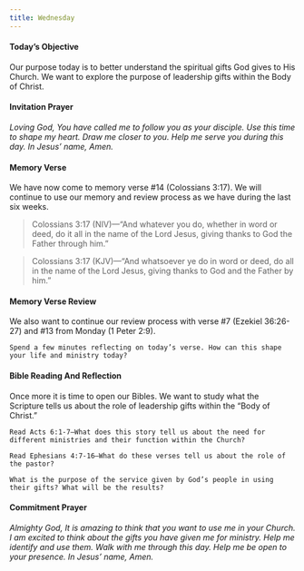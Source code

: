 ```yaml
---
title: Wednesday
---
```


#### Today’s Objective

Our purpose today is to better understand the spiritual gifts God gives to His Church. We want to explore the purpose of leadership gifts within the Body of Christ.

#### Invitation Prayer

_Loving God, You have called me to follow you as your disciple. Use this time to shape my heart. Draw me closer to you. Help me serve you during this day. In Jesus’ name, Amen._

#### Memory Verse

We have now come to memory verse #14 (Colossians 3:17). We will continue to use our memory and review process as we have during the last six weeks.

> Colossians 3:17 (NIV)—“And whatever you do, whether in word or deed, do it all in the name of the Lord Jesus, giving thanks to God the Father through him.”

> Colossians 3:17 (KJV)—“And whatsoever ye do in word or deed, do all in the name of the Lord Jesus, giving thanks to God and the Father by him.”

#### Memory Verse Review

We also want to continue our review process with verse #7 (Ezekiel 36:26-27) and #13 from Monday (1 Peter 2:9).

`Spend a few minutes reflecting on today’s verse. How can this shape your life and ministry today?`

#### Bible Reading And Reflection

Once more it is time to open our Bibles. We want to study what the Scripture tells us about the role of leadership gifts within the “Body of Christ.”

`Read Acts 6:1-7—What does this story tell us about the need for different ministries and their function within the Church?`

`Read Ephesians 4:7-16—What do these verses tell us about the role of the pastor?`

`What is the purpose of the service given by God’s people in using their gifts? What will be the results?`

#### Commitment Prayer

_Almighty God, It is amazing to think that you want to use me in your Church. I am excited to think about the gifts you have given me for ministry. Help me identify and use them. Walk with me through this day. Help me be open to your presence. In Jesus’ name, Amen._